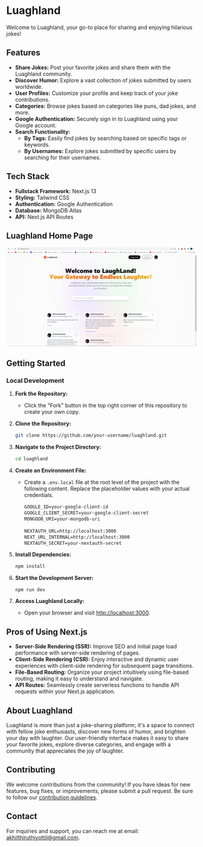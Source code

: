 # Luaghland

Welcome to Luaghland, your go-to place for sharing and enjoying hilarious jokes!

## Features

- **Share Jokes:** Post your favorite jokes and share them with the Luaghland community.
- **Discover Humor:** Explore a vast collection of jokes submitted by users worldwide.
- **User Profiles:** Customize your profile and keep track of your joke contributions.
- **Categories:** Browse jokes based on categories like puns, dad jokes, and more.
- **Google Authentication:** Securely sign in to Luaghland using your Google account.
- **Search Functionality:**
  - **By Tags:** Easily find jokes by searching based on specific tags or keywords.
  - **By Usernames:** Explore jokes submitted by specific users by searching for their usernames.

## Tech Stack

- **Fullstack Framework:** Next.js 13
- **Styling:** Tailwind CSS
- **Authentication:** Google Authentication
- **Database:** MongoDB Atlas
- **API:** Next.js API Routes

## Luaghland Home Page

![Luaghland Home Page](screenshot/homeScrnShot.png)

## Getting Started

### Local Development

1. **Fork the Repository:**

   - Click the "Fork" button in the top right corner of this repository to create your own copy.

2. **Clone the Repository:**

   ```bash
   git clone https://github.com/your-username/luaghland.git

   ```

3. **Navigate to the Project Directory:**

   ```bash
   cd luaghland

   ```

4. **Create an Environment File:**

   - Create a `.env.local` file at the root level of the project with the following content. Replace the placeholder values with your actual credentials.

     ```env
     GOOGLE_ID=your-google-client-id
     GOOGLE_CLIENT_SECRET=your-google-client-secret
     MONGODB_URI=your-mongodb-uri

     NEXTAUTH_URL=http://localhost:3000
     NEXT_URL_INTERNAL=http://localhost:3000
     NEXTAUTH_SECRET=your-nextauth-secret
     ```

5. **Install Dependencies:**

   ```bash
   npm install

   ```

6. **Start the Development Server:**

   ```bash
   npm run dev

   ```

7. **Access Luaghland Locally:**
   - Open your browser and visit [http://localhost:3000](http://localhost:3000).

## Pros of Using Next.js

- **Server-Side Rendering (SSR):** Improve SEO and initial page load performance with server-side rendering of pages.
- **Client-Side Rendering (CSR):** Enjoy interactive and dynamic user experiences with client-side rendering for subsequent page transitions.
- **File-Based Routing:** Organize your project intuitively using file-based routing, making it easy to understand and navigate.
- **API Routes:** Seamlessly create serverless functions to handle API requests within your Next.js application.

## About Luaghland

Luaghland is more than just a joke-sharing platform; it's a space to connect with fellow joke enthusiasts, discover new forms of humor, and brighten your day with laughter. Our user-friendly interface makes it easy to share your favorite jokes, explore diverse categories, and engage with a community that appreciates the joy of laughter.

## Contributing

We welcome contributions from the community! If you have ideas for new features, bug fixes, or improvements, please submit a pull request. Be sure to follow our [contribution guidelines](CONTRIBUTING.md).

## Contact

For inquiries and support, you can reach me at
email: akhilthiruthiyottil@gmail.com.
